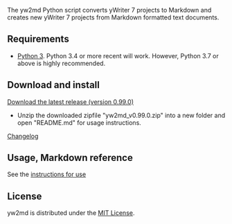 The yw2md Python script converts yWriter 7 projects to Markdown 
and creates new yWriter 7 projects from Markdown formatted text documents.

## Requirements

- [Python 3](https://www.python.org). Python 3.4 or more recent will work. However, Python 3.7 or above is highly recommended.

## Download and install

[Download the latest release (version 0.99.0)](https://raw.githubusercontent.com/peter88213/yw2md/master/dist/yw2md_v0.99.0.zip)

- Unzip the downloaded zipfile "yw2md_v0.99.0.zip" into a new folder and open "README.md" for usage instructions.

[Changelog](changelog)

## Usage, Markdown reference

See the [instructions for use](usage)

## License

yw2md is distributed under the [MIT
License](http://www.opensource.org/licenses/mit-license.php).
